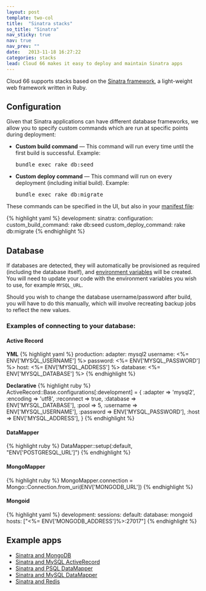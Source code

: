 ```yaml
---
layout: post
template: two-col
title:  "Sinatra stacks"
so_title: "Sinatra"
nav_sticky: true
nav: true
nav_prev: ""
date:   2013-11-18 16:27:22
categories: stacks
lead: Cloud 66 makes it easy to deploy and maintain Sinatra apps
---
```


Cloud 66 supports stacks based on the [Sinatra framework](http://www.sinatrarb.com/), a light-weight web framework written in Ruby.

## Configuration

Given that Sinatra applications can have different database frameworks, we allow you to specify custom commands which are run at specific points during deployment:

<ul>
  <li>
    <p>
      <strong>Custom build command</strong> &mdash; This command will run every time until the first build is successful. Example:
    </p>
    <p>
      <kbd>bundle exec rake db:seed</kbd>
    </p>
  </li>
  <li>
    <p>
<strong>Custom deploy command</strong> &mdash; This command will run on every deployment (including initial build). Example:
    </p>
    <p>
      <kbd>bundle exec rake db:migrate</kbd>
    </p>
  </li>
</ul>


These commands can be specified in the UI, but also in your [manifest file](http://help.cloud66.com/stack-features/manifest-files.html):


{% highlight yaml %}
development:
    sinatra:
        configuration:
            custom_build_command: rake db:seed
            custom_deploy_command: rake db:migrate
{% endhighlight %}

## Database

If databases are detected, they will automatically be provisioned as required (including the database itself), and [environment variables](http://help.cloud66.com/stack-features/assign-env-vars.html) will be created. You will need to update your code with the environment variables you wish to use, for example `MYSQL_URL`.

Should you wish to change the database username/password after build, you will have to do this manually, which will involve recreating backup jobs to reflect the new values.

### Examples of connecting to your database:
#### Active Record

**YML**
{% highlight yaml %}
production:
  adapter: mysql2
  username: <%= ENV['MYSQL_USERNAME'] %>
  password: <%= ENV['MYSQL_PASSWORD'] %>
  host: <%= ENV['MYSQL_ADDRESS'] %>
  database: <%= ENV['MYSQL_DATABASE'] %>
{% endhighlight %}

**Declarative**
{% highlight ruby %}
ActiveRecord::Base.configurations[:development] = {
  :adapter   => 'mysql2',
  :encoding  => 'utf8',
  :reconnect => true,
  :database  => ENV['MYSQL_DATABASE'],
  :pool      => 5,
  :username  => ENV['MYSQL_USERNAME'],
  :password  => ENV['MYSQL_PASSWORD'],
  :host      => ENV['MYSQL_ADDRESS'],
}
{% endhighlight %}

#### DataMapper
{% highlight ruby %}
DataMapper::setup(:default, "ENV['POSTGRESQL_URL']")
{% endhighlight %}

#### MongoMapper
{% highlight ruby %}
MongoMapper.connection = Mongo::Connection.from_uri(ENV['MONGODB_URL'])
{% endhighlight %}

#### Mongoid
{% highlight yaml %}
development:
  sessions:
    default:
      database: mongoid
      hosts: ["<%= ENV['MONGODB_ADDRESS']%>:27017"]
{% endhighlight %}

## Example apps

* <a href="https://www.cloud66.com/stacks/new?eduid=sinatra_mongodb" target="_blank">Sinatra and MongoDB</a>
* <a href="https://www.cloud66.com/stacks/new?eduid=sinatra_mysql_ar" target="_blank">Sinatra and MySQL ActiveRecord</a>
* <a href="https://www.cloud66.com/stacks/new?eduid=sinatra_psql_dm" target="_blank">Sinatra and PSQL DataMapper</a>
* <a href="https://www.cloud66.com/stacks/new?eduid=sinatra_mysql_dm" target="blank">Sinatra and MySQL DataMapper</a>
* <a href="https://www.cloud66.com/stacks/new?eduid=sinatra_redis" target="blank">Sinatra and Redis</a>